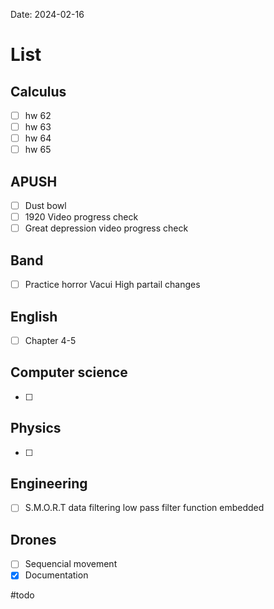 Date:  2024-02-16
# List

## Calculus
- [ ] hw 62
- [ ] hw 63
- [ ] hw 64
- [ ] hw 65
## APUSH
- [ ] Dust bowl
- [ ] 1920 Video progress check
- [ ] Great depression video progress check
## Band 
- [ ] Practice horror Vacui High partail changes
## English
- [ ] Chapter 4-5
## Computer science
- [ ] 
## Physics 
- [ ] 
## Engineering
- [ ] S.M.O.R.T data filtering low pass filter function embedded 

## Drones
- [ ]  Sequencial movement 
- [x] Documentation

#todo